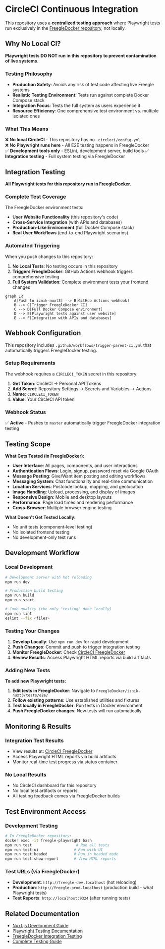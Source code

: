 # CircleCI Continuous Integration

This repository uses a **centralized testing approach** where Playwright tests run exclusively in the [FreegleDocker repository](https://github.com/Freegle/FreegleDocker), not locally.

## Why No Local CI?

**Playwright tests DO NOT run in this repository to prevent contamination of live systems.**

### Testing Philosophy
- **Production Safety**: Avoids any risk of test code affecting live Freegle systems
- **Realistic Testing Environment**: Tests run against complete Docker Compose stack
- **Integration Focus**: Tests the full system as users experience it
- **Resource Efficiency**: One comprehensive test environment vs. multiple isolated ones

### What This Means
❌ **No local CircleCI** - This repository has no `.circleci/config.yml`  
❌ **No Playwright runs here** - All E2E testing happens in FreegleDocker  
✅ **Development tools only** - ESLint, development server, build tools
✅ **Integration testing** - Full system testing via FreegleDocker

## Integration Testing

**All Playwright tests for this repository run in [FreegleDocker](https://github.com/Freegle/FreegleDocker).**

### Complete Test Coverage
The FreegleDocker environment tests:
- **User Website Functionality** (this repository's code)
- **Cross-Service Integration** (with APIs and databases)  
- **Production-Like Environment** (full Docker Compose stack)
- **Real User Workflows** (end-to-end Playwright scenarios)

### Automated Triggering

When you push changes to this repository:

1. **No Local Tests**: No testing occurs in this repository
2. **Triggers FreegleDocker**: GitHub Actions webhook triggers comprehensive testing
3. **Full System Validation**: Complete environment tests your frontend changes

```mermaid
graph LR
    A[Push to iznik-nuxt3] --> B[GitHub Actions webhook]
    B --> C[Trigger FreegleDocker CI]
    C --> D[Full Docker Compose environment]
    D --> E[Playwright tests against user website]
    E --> F[Integration with APIs and databases]
```

## Webhook Configuration

This repository includes `.github/workflows/trigger-parent-ci.yml` that automatically triggers FreegleDocker testing.

### Setup Requirements
The webhook requires a `CIRCLECI_TOKEN` secret in this repository:

1. **Get Token**: CircleCI → Personal API Tokens
2. **Add Secret**: Repository Settings → Secrets and Variables → Actions
3. **Name**: `CIRCLECI_TOKEN`
4. **Value**: Your CircleCI API token

### Webhook Status
✅ **Active** - Pushes to `master` automatically trigger FreegleDocker integration testing

## Testing Scope

**What Gets Tested (in FreegleDocker):**
- **User Interface**: All pages, components, and user interactions
- **Authentication Flows**: Login, signup, password reset via Google OAuth
- **Message Posting**: Give/Want item posting and editing workflows  
- **Messaging System**: Chat functionality and real-time communication
- **Location Services**: Postcode lookup, mapping, and geolocation
- **Image Handling**: Upload, processing, and display of images
- **Responsive Design**: Mobile and desktop layouts
- **Performance**: Page load times and rendering performance
- **Cross-Browser**: Multiple browser engine testing

**What Doesn't Get Tested Locally:**
- No unit tests (component-level testing)
- No isolated frontend testing
- No development-only test runs

## Development Workflow

### Local Development
```bash
# Development server with hot reloading
npm run dev

# Production build testing  
npm run build
npm run start

# Code quality (the only "testing" done locally)
npm run lint
eslint --fix <files>
```

### Testing Your Changes
1. **Develop Locally**: Use `npm run dev` for rapid development
2. **Push Changes**: Commit and push to trigger integration testing
3. **Monitor FreegleDocker**: Check [CircleCI FreegleDocker](https://app.circleci.com/pipelines/github/Freegle/FreegleDocker)
4. **Review Results**: Access Playwright HTML reports via build artifacts

### Adding New Tests
**To add new Playwright tests:**
1. **Edit tests in FreegleDocker**: Navigate to `FreegleDocker/iznik-nuxt3/tests/e2e/`
2. **Follow existing patterns**: Use established utilities and fixtures
3. **Test locally in FreegleDocker**: Run tests in Docker environment
4. **Push FreegleDocker changes**: New tests will run automatically

## Monitoring & Results

### Integration Test Results
- View results at: [CircleCI FreegleDocker](https://app.circleci.com/pipelines/github/Freegle/FreegleDocker)
- Access Playwright HTML reports via build artifacts
- Monitor real-time test progress via status container

### No Local Results
- No CircleCI dashboard for this repository
- No local test artifacts or reports
- All testing feedback comes via FreegleDocker builds

## Test Environment Access

### Development Testing
```bash
# In FreegleDocker repository:
docker exec -it freegle-playwright bash
npm run test                    # Run all tests
npm run test:ui                # Run with UI  
npm run test:headed            # Run in headed mode
npm run test:show-report       # View HTML reports
```

### Test URLs (via FreegleDocker)
- **Development**: `http://freegle-dev.localhost` (hot reloading)
- **Production**: `http://freegle-prod.localhost` (production build - what Playwright tests)
- **Test Reports**: `http://localhost:9324` (after running tests)

## Related Documentation

- [Nuxt.js Development Guide](README.md)
- [Playwright Testing Documentation](tests/e2e/README.md)
- [FreegleDocker Integration Testing](https://github.com/Freegle/FreegleDocker/blob/master/CircleCI.md)
- [Complete Testing Guide](https://github.com/Freegle/FreegleDocker/blob/master/README.md#testing)